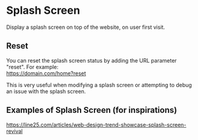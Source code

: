 Splash Screen
=============

Display a splash screen on top of the website, on user first visit.

## Reset

You can reset the splash screen status by adding the URL parameter "reset". For example:  
https://domain.com/home?reset

This is very useful when modifying a splash screen or attempting to debug an issue with the splash screen.

## Examples of Splash Screen (for inspirations)

https://line25.com/articles/web-design-trend-showcase-splash-screen-revival
